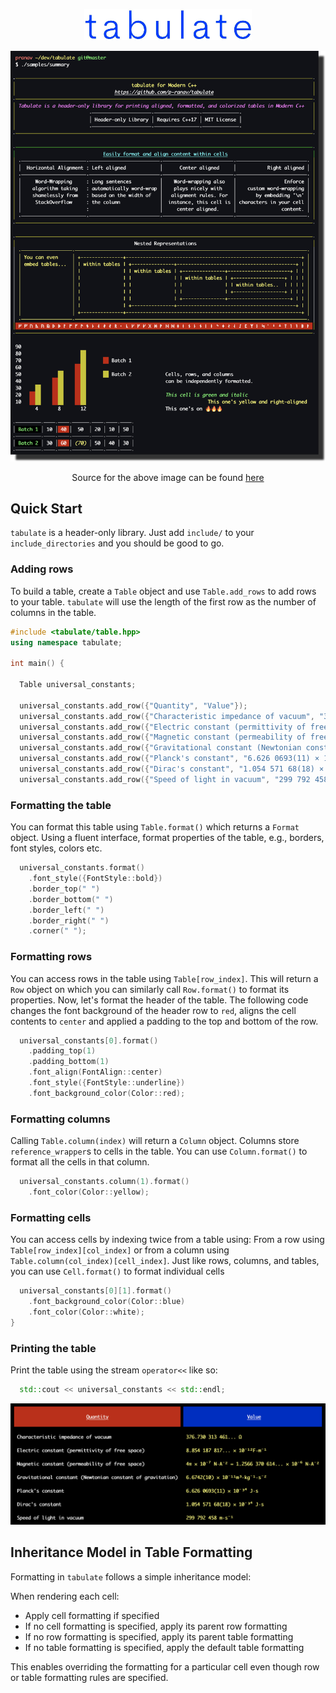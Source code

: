 <p align="center">
  <img height="50" src="img/logo.jpg"/>  
</p>

<p align="center">
  <img src="img/summary.png"/>  
  <p align="center">
   Source for the above image can be found
    <a href="https://github.com/p-ranav/tabulate/blob/master/samples/summary.cpp">
      here
    </a>
  </p>
</p>

## Quick Start

`tabulate` is a header-only library. Just add `include/` to your `include_directories` and you should be good to go. 

### Adding rows

To build a table, create a `Table` object and use `Table.add_rows` to add rows to your table. `tabulate` will use the length of the first row as the number of columns in the table.

```cpp
#include <tabulate/table.hpp>
using namespace tabulate;

int main() {

  Table universal_constants;

  universal_constants.add_row({"Quantity", "Value"});
  universal_constants.add_row({"Characteristic impedance of vacuum", "376.730 313 461... Ω"});
  universal_constants.add_row({"Electric constant (permittivity of free space)", "8.854 187 817... × 10⁻¹²F·m⁻¹"});
  universal_constants.add_row({"Magnetic constant (permeability of free space)", "4π × 10⁻⁷ N·A⁻² = 1.2566 370 614... × 10⁻⁶ N·A⁻²"});
  universal_constants.add_row({"Gravitational constant (Newtonian constant of gravitation)", "6.6742(10) × 10⁻¹¹m³·kg⁻¹·s⁻²"});
  universal_constants.add_row({"Planck's constant", "6.626 0693(11) × 10⁻³⁴ J·s"});
  universal_constants.add_row({"Dirac's constant", "1.054 571 68(18) × 10⁻³⁴ J·s"});
  universal_constants.add_row({"Speed of light in vacuum", "299 792 458 m·s⁻¹"});
```

### Formatting the table

You can format this table using `Table.format()` which returns a `Format` object. Using a fluent interface, format properties of the table, e.g., borders, font styles, colors etc.

```cpp
  universal_constants.format()
    .font_style({FontStyle::bold})
    .border_top(" ")
    .border_bottom(" ")
    .border_left(" ")
    .border_right(" ")
    .corner(" ");
```

### Formatting rows

You can access rows in the table using `Table[row_index]`. This will return a `Row` object on which you can similarly call `Row.format()` to format its properties. Now, let's format the header of the table. The following code changes the font background of the header row to `red`, aligns the cell contents to `center` and applied a padding to the top and bottom of the row.

```cpp
  universal_constants[0].format()
    .padding_top(1)
    .padding_bottom(1)
    .font_align(FontAlign::center)
    .font_style({FontStyle::underline})
    .font_background_color(Color::red);
```

### Formatting columns

Calling `Table.column(index)` will return a `Column` object. Columns store `reference_wrapper`s to cells in the table. You can use `Column.format()` to format all the cells in that column.

```cpp
  universal_constants.column(1).format()
    .font_color(Color::yellow);
```

### Formatting cells

You can access cells by indexing twice from a table using: From a row using `Table[row_index][col_index]` or from a column using `Table.column(col_index)[cell_index]`. Just like rows, columns, and tables, you can use `Cell.format()` to format individual cells

```cpp
  universal_constants[0][1].format()
    .font_background_color(Color::blue)
    .font_color(Color::white);
}
```

### Printing the table

Print the table using the stream `operator<<` like so:

```cpp
  std::cout << universal_constants << std::endl;
``` 

<p align="center">
  <img src="img/universal_constants.png"/>  
</p>

## Inheritance Model in Table Formatting

Formatting in `tabulate` follows a simple inheritance model:

When rendering each cell:
* Apply cell formatting if specified
* If no cell formatting is specified, apply its parent row formatting
* If no row formatting is specified, apply its parent table formatting
* If no table formatting is specified, apply the default table formatting

This enables overriding the formatting for a particular cell even though row or table formatting rules are specified.
